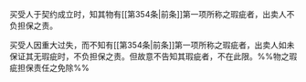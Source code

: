 买受人于契约成立时，知其物有[[第354条|前条]]第一项所称之瑕疵者，出卖人不负担保之责。

买受人因重大过失，而不知有[[第354条|前条]]第一项所称之瑕疵者，出卖人如未保证其无瑕疵时，不负担保之责。但故意不告知其瑕疵者，不在此限。%%物之瑕疵担保责任之免除%%